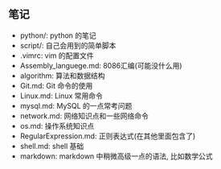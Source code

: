 ## 笔记

* python/: python 的笔记
* script/: 自己会用到的简单脚本
* .vimrc: vim 的配置文件
* Assembly_languege.md: 8086汇编(可能没什么用)
* algorithm: 算法和数据结构
* Git.md: Git 命令的使用
* Linux.md: Linux 常用命令
* mysql.md: MySQL 的一点常考问题
* network.md: 网络知识点和一些网络命令
* os.md: 操作系统知识点
* RegularExpression.md: 正则表达式(在其他里面包含了)
* shell.md: shell 基础
* markdown: markdown 中稍微高级一点的语法, 比如数学公式
